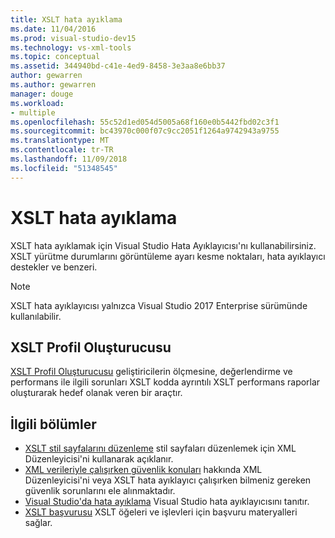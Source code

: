```yaml
---
title: XSLT hata ayıklama
ms.date: 11/04/2016
ms.prod: visual-studio-dev15
ms.technology: vs-xml-tools
ms.topic: conceptual
ms.assetid: 344940bd-c41e-4ed9-8458-3e3aa8e6bb37
author: gewarren
ms.author: gewarren
manager: douge
ms.workload:
- multiple
ms.openlocfilehash: 55c52d1ed054d5005a68f160e0b5442fbd02c3f1
ms.sourcegitcommit: bc43970c000f07c9cc2051f1264a9742943a9755
ms.translationtype: MT
ms.contentlocale: tr-TR
ms.lasthandoff: 11/09/2018
ms.locfileid: "51348545"
---
```

# <a name="debugging-xslt"></a>XSLT hata ayıklama

XSLT hata ayıklamak için Visual Studio Hata Ayıklayıcısı'nı kullanabilirsiniz. XSLT yürütme durumlarını görüntüleme ayarı kesme noktaları, hata ayıklayıcı destekler ve benzeri.

> [!NOTE]
> XSLT hata ayıklayıcısı yalnızca Visual Studio 2017 Enterprise sürümünde kullanılabilir.

## <a name="xslt-profiler"></a>XSLT Profil Oluşturucusu

[XSLT Profil Oluşturucusu](../xml-tools/xslt-profiler.md) geliştiricilerin ölçmesine, değerlendirme ve performans ile ilgili sorunları XSLT kodda ayrıntılı XSLT performans raporlar oluşturarak hedef olanak veren bir araçtır.

## <a name="related-sections"></a>İlgili bölümler

- [XSLT stil sayfalarını düzenleme](../xml-tools/editing-xslt-style-sheets.md) stil sayfaları düzenlemek için XML Düzenleyicisi'ni kullanarak açıklanır.
- [XML verileriyle çalışırken güvenlik konuları](../xml-tools/security-considerations-when-working-with-xml-data.md) hakkında XML Düzenleyicisi'ni veya XSLT hata ayıklayıcı çalışırken bilmeniz gereken güvenlik sorunlarını ele alınmaktadır.
- [Visual Studio'da hata ayıklama](../debugger/debugging-in-visual-studio.md) Visual Studio hata ayıklayıcısını tanıtır.
- [XSLT başvurusu](https://msdn.microsoft.com/678bcd68-cbbb-4be5-9dd2-40f94488a1cf) XSLT öğeleri ve işlevleri için başvuru materyalleri sağlar.
